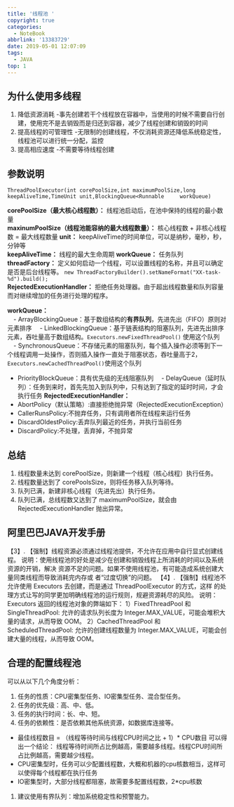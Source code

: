```yaml
---
title: '线程池 '
copyright: true
categories:
  - NoteBook
abbrlink: '13383729'
date: 2019-05-01 12:07:09
tags:
  - JAVA
top: 1
---
```

##  为什么使用多线程
 1. 降低资源消耗  -事先创建若干个线程放在容器中，当使用的时候不需要自行创建，使用完不是去销毁而是归还到容器，减少了线程创建和销毁的时间   
 2. 提高线程的可管理性  -无限制的创建线程，不仅消耗资源还降低系统稳定性，线程池可以进行统一分配，监控  
 3. 提高相应速度  -不需要等待线程创建 
##  参数说明
`ThreadPoolExecutor(int corePoolSize,int maximumPoolSize,long keepAliveTime,TimeUnit unit,BlockingQueue<Runnable     workQueue)`
  <!-- more -->  
**corePoolSize（最大核心线程数）：** 线程池启动后，在池中保持的线程的最小数量  
**maxinumPoolSize（线程池能容纳的最大线程数量）：** 核心线程数 + 非核心线程数 = 最大线程数量
**unit：** keepAliveTime的时间单位，可以是纳秒，毫秒，秒，分钟等   
**keepAliveTime：** 线程的最大生命周期 
**workQueue：**  任务队列  
**threadFactory：** 定义如何启动一个线程，可以设置线程的名称，并且可以确定是否是后台线程等。 `new ThreadFactoryBuilder().setNameFormat("XX-task-%d").build();`  
**RejectedExecutionHandler：** 拒绝任务处理器。由于超出线程数量和队列容量而对继续增加的任务进行处理的程序。  

**workQueue：**  
　- ArrayBlockingQueue：基于数组结构的**有界队列**，先进先出（FIFO）原则对元素排序
　- LinkedBlockingQueue：基于链表结构的阻塞队列，先进先出排序元素，吞吐量高于数组结构。`Executors.newFixedThreadPool()` 使用这个队列
　- SynchronousQueue：不存储元素的阻塞队列，每个插入操作必须等到下一个线程调用一处操作，否则插入操作一直处于阻塞状态，吞吐量高于2，`Executors.newCachedThreadPool()`使用这个队列
  - PriorityBlockQueue：具有优先级的无线阻塞队列
　- DelayQueue（延时队列）：任务到来时，首先先加入到队列中，只有达到了指定的延时时间，才会执行任务
**RejectedExecutionHandler：** 
  - AbortPolicy（默认策略）:直接拒绝抛异常（RejectedExecutionException）
  - CallerRunsPolicy:不抛弃任务，只有调用者所在线程来运行任务
  - DiscardOldestPolicy:丢弃队列最近的任务，并执行当前任务
  - DiscardPolicy:不处理，丢弃掉，不抛异常
## 总结
1. 线程数量未达到 corePoolSize，则新建一个线程（核心线程）执行任务。
2. 线程数量达到了 corePoolsSize，则将任务移入队列等待。
3. 队列已满，新建非核心线程（先进先出）执行任务。
4. 队列已满，总线程数又达到了 maximumPoolSize，就会由 RejectedExecutionHandler 抛出异常。

## 阿里巴巴JAVA开发手册
【3】. 【强制】线程资源必须通过线程池提供，不允许在应用中自行显式创建线程。
说明：使用线程池的好处是减少在创建和销毁线程上所消耗的时间以及系统资源的开销，解决
资源不足的问题。如果不使用线程池，有可能造成系统创建大量同类线程而导致消耗完内存或
者“过度切换”的问题。
【4】. 【强制】线程池不允许使用 Executors 去创建，而是通过 ThreadPoolExecutor 的方式，这样
的处理方式让写的同学更加明确线程池的运行规则，规避资源耗尽的风险。
说明：Executors 返回的线程池对象的弊端如下： 1）FixedThreadPool 和 SingleThreadPool:
允许的请求队列长度为 Integer.MAX_VALUE，可能会堆积大量的请求，从而导致 OOM。 2）CachedThreadPool 和 ScheduledThreadPool:
允许的创建线程数量为 Integer.MAX_VALUE，可能会创建大量的线程，从而导致 OOM。

## 合理的配置线程池
可以从以下几个角度分析：
1. 任务的性质：CPU密集型任务、IO密集型任务、混合型任务。
2. 任务的优先级：高、中、低。
3. 任务的执行时间：长、中、短。
4. 任务的依赖性：是否依赖其他系统资源，如数据库连接等。
 - 最佳线程数目 = （线程等待时间与线程CPU时间之比 + 1）* CPU数目
 可以得出一个结论： 
 线程等待时间所占比例越高，需要越多线程。线程CPU时间所占比例越高，需要越少线程。 
 - CPU密集型时，任务可以少配置线程数，大概和机器的cpu核数相当，这样可以使得每个线程都在执行任务
 - IO密集型时，大部分线程都阻塞，故需要多配置线程数，2*cpu核数
1. 建议使用有界队列：增加系统稳定性和预警能力。

